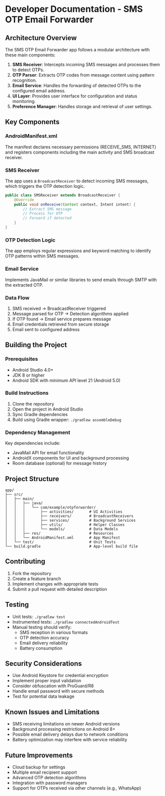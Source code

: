 # Developer Documentation - SMS OTP Email Forwarder

## Architecture Overview

The SMS OTP Email Forwarder app follows a modular architecture with these main components:

1. **SMS Receiver**: Intercepts incoming SMS messages and processes them to detect OTPs.
2. **OTP Parser**: Extracts OTP codes from message content using pattern recognition.
3. **Email Service**: Handles the forwarding of detected OTPs to the configured email address.
4. **UI Layer**: Provides user interface for configuration and status monitoring.
5. **Preference Manager**: Handles storage and retrieval of user settings.

## Key Components

### AndroidManifest.xml

The manifest declares necessary permissions (RECEIVE_SMS, INTERNET) and registers components including the main activity and SMS broadcast receiver.

### SMS Receiver

The app uses a `BroadcastReceiver` to detect incoming SMS messages, which triggers the OTP detection logic.

```java
public class SMSReceiver extends BroadcastReceiver {
    @Override
    public void onReceive(Context context, Intent intent) {
        // Extract SMS message
        // Process for OTP
        // Forward if detected
    }
}
```

### OTP Detection Logic

The app employs regular expressions and keyword matching to identify OTP patterns within SMS messages.

### Email Service

Implements JavaMail or similar libraries to send emails through SMTP with the extracted OTP.

### Data Flow

1. SMS received → BroadcastReceiver triggered
2. Message parsed for OTP → Detection algorithms applied
3. If OTP found → Email service prepares message
4. Email credentials retrieved from secure storage
5. Email sent to configured address

## Building the Project

### Prerequisites

- Android Studio 4.0+
- JDK 8 or higher
- Android SDK with minimum API level 21 (Android 5.0)

### Build Instructions

1. Clone the repository
2. Open the project in Android Studio
3. Sync Gradle dependencies
4. Build using Gradle wrapper: `./gradlew assembleDebug`

### Dependency Management

Key dependencies include:

- JavaMail API for email functionality
- AndroidX components for UI and background processing
- Room database (optional) for message history

## Project Structure

```
app/
├── src/
│   ├── main/
│   │   ├── java/
│   │   │   └── com/example/otpforwarder/
│   │   │       ├── activities/       # UI Activities
│   │   │       ├── receivers/        # BroadcastReceivers
│   │   │       ├── services/         # Background Services
│   │   │       ├── utils/            # Helper Classes
│   │   │       └── models/           # Data Models
│   │   ├── res/                      # Resources
│   │   └── AndroidManifest.xml       # App Manifest
│   └── test/                         # Unit Tests
└── build.gradle                      # App-level build file
```

## Contributing

1. Fork the repository
2. Create a feature branch
3. Implement changes with appropriate tests
4. Submit a pull request with detailed description

## Testing

- Unit tests: `./gradlew test`
- Instrumented tests: `./gradlew connectedAndroidTest`
- Manual testing should verify:
  - SMS reception in various formats
  - OTP detection accuracy
  - Email delivery reliability
  - Battery consumption

## Security Considerations

- Use Android Keystore for credential encryption
- Implement proper input validation
- Consider obfuscation with ProGuard/R8
- Handle email password with secure methods
- Test for potential data leakage

## Known Issues and Limitations

- SMS receiving limitations on newer Android versions
- Background processing restrictions on Android 8+
- Possible email delivery delays due to network conditions
- Battery optimization may interfere with service reliability

## Future Improvements

- Cloud backup for settings
- Multiple email recipient support
- Advanced OTP detection algorithms
- Integration with password managers
- Support for OTPs received via other channels (e.g., WhatsApp)
